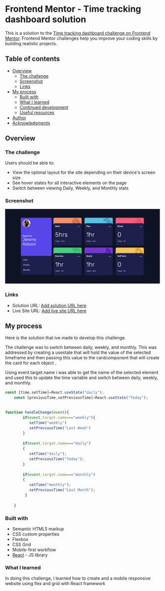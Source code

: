 # Frontend Mentor - Time tracking dashboard solution

This is a solution to the [Time tracking dashboard challenge on Frontend Mentor](https://www.frontendmentor.io/challenges/time-tracking-dashboard-UIQ7167Jw). Frontend Mentor challenges help you improve your coding skills by building realistic projects. 

## Table of contents

- [Overview](#overview)
  - [The challenge](#the-challenge)
  - [Screenshot](#screenshot)
  - [Links](#links)
- [My process](#my-process)
  - [Built with](#built-with)
  - [What I learned](#what-i-learned)
  - [Continued development](#continued-development)
  - [Useful resources](#useful-resources)
- [Author](#author)
- [Acknowledgments](#acknowledgments)



## Overview

### The challenge

Users should be able to:

- View the optimal layout for the site depending on their device's screen size
- See hover states for all interactive elements on the page
- Switch between viewing Daily, Weekly, and Monthly stats

### Screenshot


<img src="./desktopview_timetracking.png"  >




### Links

- Solution URL: [Add solution URL here](https://your-solution-url.com)
- Live Site URL: [Add live site URL here](https://deleonroselle21.github.io/Time-Tracking-App/)

## My process


Here is the solution that ive made to develop this challenge. 
 
The challenge was  to switch between daily, weekly, and monthly. This was addressed by creating a usestate  that will hold the value of the selected timeframe and then passing this value to the cardcomponent that will create the card for each object . 

Using event.target.name i was able to get the name of the selected element and used this to update the time variable and switch between daily, weekly, and monthly. 

```js
const [time,setTime]=React.useState("daily");
    const [previousTime,setPreviousTime]=React.useState("Today");
```
```js

function handleChange(event){
        if(event.target.name==="weekly"){
           setTime("weekly")
           setPreviousTime("Last Week")
        }

        if(event.target.name==="daily")
        {
           setTime("daily");
           setPreviousTime("Today");
        }
        
        if(event.target.name==="monthly")
        {
           setTime("monthly");
           setPreviousTime("Last Month");
         }
 
    }
```

### Built with

- Semantic HTML5 markup
- CSS custom properties
- Flexbox
- CSS Grid
- Mobile-first workflow
- [React](https://reactjs.org/) - JS library



### What I learned
In doing this challenge, I learned how to create and a mobile responsive website using flex and grid with React framework





